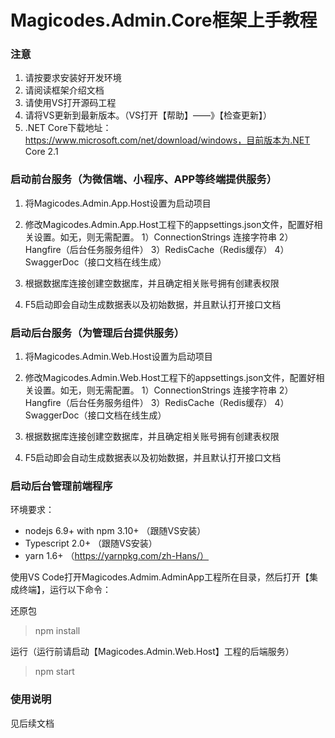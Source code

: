 # Magicodes.Admin.Core框架上手教程
### 注意
1. 请按要求安装好开发环境
2. 请阅读框架介绍文档
3. 请使用VS打开源码工程
4. 请将VS更新到最新版本。（VS打开【帮助】——》【检查更新】）
5. .NET Core下载地址：https://www.microsoft.com/net/download/windows，目前版本为.NET Core 2.1


### 启动前台服务（为微信端、小程序、APP等终端提供服务）
1. 将Magicodes.Admin.App.Host设置为启动项目
2. 修改Magicodes.Admin.App.Host工程下的appsettings.json文件，配置好相关设置。如无，则无需配置。
	1）ConnectionStrings 连接字符串 
	2）Hangfire（后台任务服务组件）
	3）RedisCache（Redis缓存）
	4）SwaggerDoc（接口文档在线生成）
	
3. 根据数据库连接创建空数据库，并且确定相关账号拥有创建表权限
4. F5启动即会自动生成数据表以及初始数据，并且默认打开接口文档

### 启动后台服务（为管理后台提供服务）
1. 将Magicodes.Admin.Web.Host设置为启动项目
2. 修改Magicodes.Admin.Web.Host工程下的appsettings.json文件，配置好相关设置。如无，则无需配置。
	1）ConnectionStrings 连接字符串 
	2）Hangfire（后台任务服务组件）
	3）RedisCache（Redis缓存）
	4）SwaggerDoc（接口文档在线生成）
	
3. 根据数据库连接创建空数据库，并且确定相关账号拥有创建表权限
4. F5启动即会自动生成数据表以及初始数据，并且默认打开接口文档

### 启动后台管理前端程序
环境要求：
* nodejs 6.9+ with npm 3.10+ （跟随VS安装）
* Typescript 2.0+ （跟随VS安装）
* yarn 1.6+  （https://yarnpkg.com/zh-Hans/）

使用VS Code打开Magicodes.Admim.AdminApp工程所在目录，然后打开【集成终端】，运行以下命令：

还原包
> npm install

运行（运行前请启动【Magicodes.Admin.Web.Host】工程的后端服务）
> npm start

### 使用说明
见后续文档